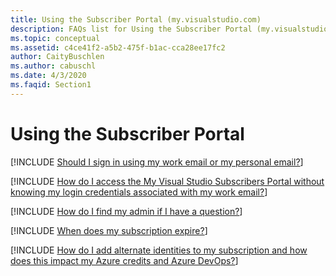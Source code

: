 ```yaml
---
title: Using the Subscriber Portal (my.visualstudio.com)
description: FAQs list for Using the Subscriber Portal (my.visualstudio.com).
ms.topic: conceptual
ms.assetid: c4ce41f2-a5b2-475f-b1ac-cca28ee17fc2
author: CaityBuschlen
ms.author: cabuschl
ms.date: 4/3/2020
ms.faqid: Section1
---
```


# Using the Subscriber Portal

[!INCLUDE [Should I sign in using my work email or my personal email?](includes/work-or-personal-email.md)]

[!INCLUDE [How do I access the My Visual Studio Subscribers Portal without knowing my login credentials associated with my work email?](includes/access-without-credentials.md)]

[!INCLUDE [How do I find my admin if I have a question?](includes/find-admin.md)]

[!INCLUDE [When does my subscription expire?](includes/expiration.md)]

[!INCLUDE [How do I add alternate identities to my subscription and how does this impact my Azure credits and Azure DevOps?](includes/alternate-identities.md)]
